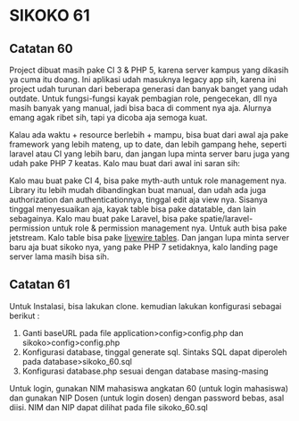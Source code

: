 # SIKOKO 61

## Catatan 60

Project dibuat masih pake CI 3 & PHP 5, karena server kampus yang dikasih ya cuma itu doang. Ini aplikasi udah masuknya legacy app sih, karena ini project udah turunan dari beberapa generasi dan banyak banget yang udah outdate. Untuk fungsi-fungsi kayak pembagian role, pengecekan, dll nya masih banyak yang manual, jadi bisa baca di comment nya aja. Alurnya emang agak ribet sih, tapi ya dicoba aja semoga kuat.

Kalau ada waktu + resource berlebih + mampu, bisa buat dari awal aja pake framework yang lebih mateng, up to date, dan lebih gampang hehe, seperti laravel atau CI yang lebih baru, dan jangan lupa minta server baru juga yang udah pake PHP 7 keatas. Kalo mau buat dari awal ini saran sih:

Kalo mau buat pake CI 4, bisa pake myth-auth untuk role management nya. Library itu lebih mudah dibandingkan buat manual, dan udah ada juga authorization dan authenticationnya, tinggal edit aja view nya. Sisanya tinggal menyesuaikan aja, kayak table bisa pake datatable, dan lain sebagainya. Kalo mau buat pake Laravel, bisa pake spatie/laravel-permission untuk role & permission management nya. Untuk auth bisa pake jetstream. Kalo table bisa pake [livewire tables](https://rappasoft.com/packages/laravel-livewire-tables). Dan jangan lupa minta server baru aja buat sikoko nya, yang pake PHP 7 setidaknya, kalo landing page server lama masih bisa sih.

## Catatan 61

Untuk Instalasi, bisa lakukan clone. kemudian lakukan konfigurasi sebagai berikut :

1. Ganti baseURL pada file application>config>config.php dan sikoko>config>config.php
2. Konfigurasi database, tinggal generate sql. Sintaks SQL dapat diperoleh pada database>sikoko_60.sql
3. Konfigurasi database.php sesuai dengan database masing-masing

Untuk login, gunakan NIM mahasiswa angkatan 60 (untuk login mahasiswa) dan gunakan NIP Dosen (untuk login dosen) dengan password bebas, asal diisi.
NIM dan NIP dapat dilihat pada file sikoko_60.sql

